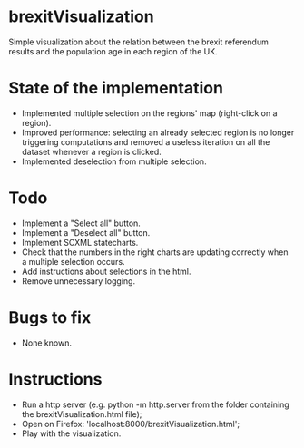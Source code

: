 # brexitVisualization

Simple visualization about the relation between the brexit referendum results and the population age in each region of the UK.

# State of the implementation

-	Implemented multiple selection on the regions' map (right-click on a region).
-	Improved performance: selecting an already selected region is no longer triggering computations and removed a useless iteration on all the dataset whenever a region is clicked.
-	Implemented deselection from multiple selection.

# Todo 

-	Implement a "Select all" button.
-	Implement a "Deselect all" button.
-	Implement SCXML statecharts.
-	Check that the numbers in the right charts are updating correctly when a multiple selection occurs.
-	Add instructions about selections in the html.
-	Remove unnecessary logging.

# Bugs to fix

-	None known.

# Instructions

- 	Run a http server (e.g. python -m http.server from the folder containing the brexitVisualization.html file);
- 	Open on Firefox: 'localhost:8000/brexitVisualization.html';
- 	Play with the visualization.
